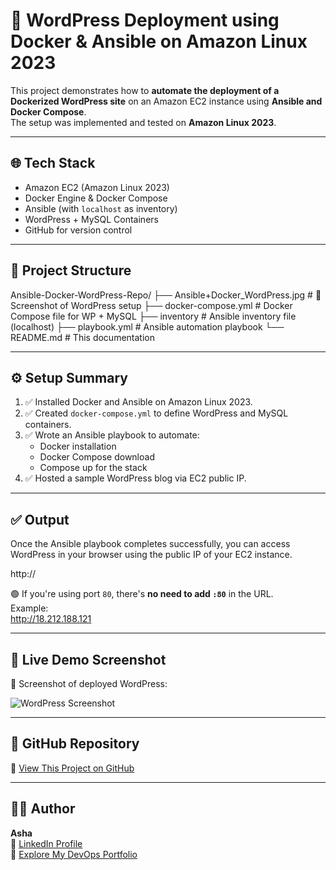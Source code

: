 # 🚀 WordPress Deployment using Docker & Ansible on Amazon Linux 2023

This project demonstrates how to **automate the deployment of a Dockerized WordPress site** on an Amazon EC2 instance using **Ansible and Docker Compose**.  
The setup was implemented and tested on **Amazon Linux 2023**.

---

## 🌐 Tech Stack

- Amazon EC2 (Amazon Linux 2023)
- Docker Engine & Docker Compose
- Ansible (with `localhost` as inventory)
- WordPress + MySQL Containers
- GitHub for version control

---

## 🚀 Project Structure

Ansible-Docker-WordPress-Repo/
├── Ansible+Docker_WordPress.jpg   # 📸 Screenshot of WordPress setup
├── docker-compose.yml             # Docker Compose file for WP + MySQL
├── inventory                      # Ansible inventory file (localhost)
├── playbook.yml                   # Ansible automation playbook
└── README.md                      # This documentation


---

## ⚙️ Setup Summary

1. ✅ Installed Docker and Ansible on Amazon Linux 2023.
2. ✅ Created `docker-compose.yml` to define WordPress and MySQL containers.
3. ✅ Wrote an Ansible playbook to automate:
   - Docker installation
   - Docker Compose download
   - Compose up for the stack
4. ✅ Hosted a sample WordPress blog via EC2 public IP.

---

## ✅ Output

Once the Ansible playbook completes successfully, you can access WordPress in your browser using the public IP of your EC2 instance.

http://<EC2-PUBLIC-IP>

🟢 If you're using port `80`, there's **no need to add `:80`** in the URL.  
Example:  
http://18.212.188.121


---

## 🧪 Live Demo Screenshot

📸 Screenshot of deployed WordPress:

![WordPress Screenshot](Ansible+Docker_WordPress.jpg)

---

## 📁 GitHub Repository

🔗 [View This Project on GitHub](https://github.com/AshaShreeDK/Ansible-Docker-WordPress-Repo)

---

## 👩‍💻 Author

**Asha**  
🔗 [LinkedIn Profile](https://www.linkedin.com/in/ashashree-d-k-3666012a6)    
📂 [Explore My DevOps Portfolio](https://github.com/AshaShreeDK)


